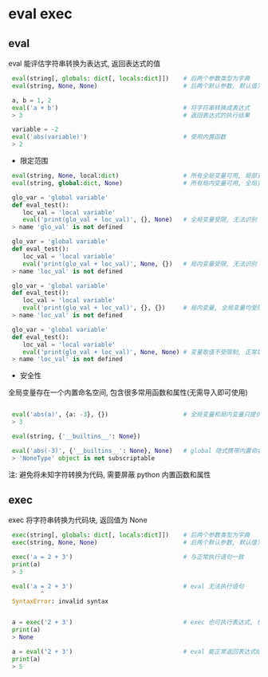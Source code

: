 <!--
 * @Author       : facsert
 * @Date         : 2022-07-24 12:08:37
 * @LastEditTime : 2023-07-28 17:07:20
 * @Description  : edit description
-->
# eval exec

## eval

eval 能评估字符串转换为表达式, 返回表达式的值

```python
 eval(string[, globals: dict[, locals:dict]])    # 后两个参数类型为字典
 eval(string, None, None)                        # 后两个默认参数, 默认值为 None

 a, b = 1, 2
 eval('a + b')                                   # 将字符串转换成表达式
 > 3                                             # 返回表达式的执行结果

 variable = -2
 eval('abs(variable)')                           # 使用内置函数
 > 2
```

- 限定范围

```python
 eval(string, None, local:dict)                  # 所有全局变量可用, 局部变量限定字典内
 eval(string, global:dict, None)                 # 所有局内变量可用, 全局变量限定字典内

 glo_var = 'global variable'
 def eval_test():
    loc_val = 'local variable'
    eval('print(glo_val + loc_val)', {}, None)   # 全局变量受限, 无法识别 glo_var
 > name 'glo_val' is not defined

 glo_var = 'global variable'
 def eval_test():
    loc_val = 'local variable'
    eval('print(glo_val + loc_val)', None, {})   # 局内变量受限, 无法识别 loc_val
 > name 'loc_val' is not defined

 glo_var = 'global variable'
 def eval_test():
    loc_val = 'local variable'
    eval('print(glo_val + loc_val)', {}, {})     # 局内变量, 全局变量均受限 
 > name 'loc_val' is not defined

 glo_var = 'global variable'
 def eval_test():
    loc_val = 'local variable'
    eval('print(glo_val + loc_val)', None, None) # 变量取值不受限制, 正常取值  
 > name 'loc_val' is not defined
```

- 安全性

全局变量存在一个内置命名空间, 包含很多常用函数和属性(无需导入即可使用)

```python

 eval('abs(a)', {a: -3}, {})                     # 全局变量和局内变量只提供一个变量, 还是能识别 abs 函数
 > 3

 eval(string, {'__builtins__': None})

 eval('abs(-3)', {'__builtins__': None}, None)   # global 隐式携带内置命名空间, 必须显式声明, {} 无效
 > 'NoneType' object is not subscriptable

```

注: 避免将未知字符转换为代码, 需要屏蔽 python 内置函数和属性

## exec

exec 将字符串转换为代码块, 返回值为 None

```python
 exec(string[, globals: dict[, locals:dict]])    # 后两个参数类型为字典
 exec(string, None, None)                        # 后两个默认参数, 默认值为 None

 exec('a = 2 + 3')                               # 与正常执行语句一致
 print(a)                                        
 > 3

 eval('a = 2 + 3')                               # eval 无法执行语句
         ^
 SyntaxError: invalid syntax


 a = exec('2 + 3')                               # exec 也可执行表达式, 但返回值为 None
 print(a)                                        
 > None

 a = eval('2 + 3')                               # eval 能正常返回表达式结果
 print(a)                                        
 > 5
```

